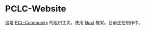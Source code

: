 # PCLC-Website

这是 [PCL-Community](https://github.com/PCL-Community) 的组织主页，使用 [Nuxt](https://nuxt.com) 框架。目前还在制作中。
